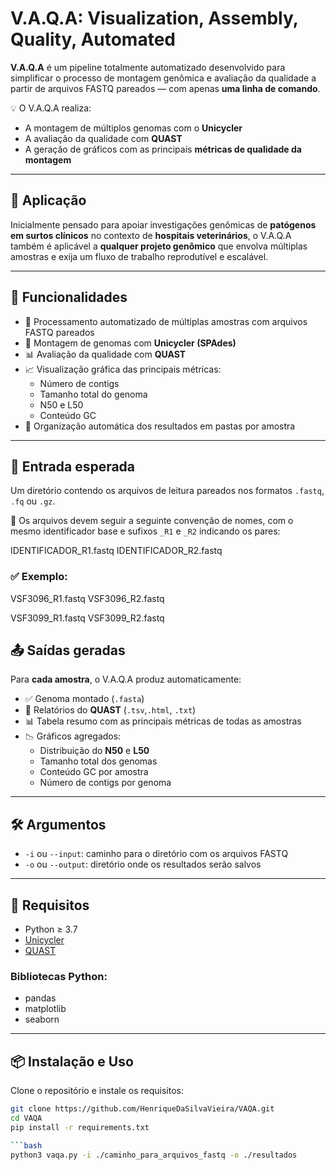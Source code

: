 # V.A.Q.A: Visualization, Assembly, Quality, Automated

**V.A.Q.A** é um pipeline totalmente automatizado desenvolvido para simplificar o processo de montagem genômica e avaliação da qualidade a partir de arquivos FASTQ pareados — com apenas **uma linha de comando**.

💡 O V.A.Q.A realiza:
- A montagem de múltiplos genomas com o **Unicycler**
- A avaliação da qualidade com **QUAST**
- A geração de gráficos com as principais **métricas de qualidade da montagem**

---

## 🧬 Aplicação

Inicialmente pensado para apoiar investigações genômicas de **patógenos em surtos clínicos** no contexto de **hospitais veterinários**, o V.A.Q.A também é aplicável a **qualquer projeto genômico** que envolva múltiplas amostras e exija um fluxo de trabalho reprodutível e escalável.

---

## 🚀 Funcionalidades

- 🔁 Processamento automatizado de múltiplas amostras com arquivos FASTQ pareados  
- 🧪 Montagem de genomas com **Unicycler (SPAdes)**  
- 📊 Avaliação da qualidade com **QUAST**  
- 📈 Visualização gráfica das principais métricas:
  - Número de contigs
  - Tamanho total do genoma
  - N50 e L50
  - Conteúdo GC  
- 📁 Organização automática dos resultados em pastas por amostra  

---

## 📂 Entrada esperada

Um diretório contendo os arquivos de leitura pareados nos formatos `.fastq`, `.fq` ou `.gz`.

📌 Os arquivos devem seguir a seguinte convenção de nomes, com o mesmo identificador base e sufixos `_R1` e `_R2` indicando os pares:

IDENTIFICADOR_R1.fastq IDENTIFICADOR_R2.fastq

### ✅ Exemplo:

VSF3096_R1.fastq VSF3096_R2.fastq

VSF3099_R1.fastq VSF3099_R2.fastq

## 📤 Saídas geradas

Para **cada amostra**, o V.A.Q.A produz automaticamente:

- ✅ Genoma montado (`.fasta`)  
- 📄 Relatórios do **QUAST** (`.tsv`,`.html`, `.txt`)  
- 📊 Tabela resumo com as principais métricas de todas as amostras  
- 📉 Gráficos agregados:
  - Distribuição do **N50** e **L50**
  - Tamanho total dos genomas
  - Conteúdo GC por amostra
  - Número de contigs por genoma
    
---

## 🛠️ Argumentos

- `-i` ou `--input`: caminho para o diretório com os arquivos FASTQ  
- `-o` ou `--output`: diretório onde os resultados serão salvos

---

## 🧪 Requisitos

- Python ≥ 3.7  
- [Unicycler](https://github.com/rrwick/Unicycler)  
- [QUAST](https://github.com/ablab/quast)  

### Bibliotecas Python:
- pandas  
- matplotlib  
- seaborn  

---

## 📦 Instalação e Uso

Clone o repositório e instale os requisitos:

```bash
git clone https://github.com/HenriqueDaSilvaVieira/VAQA.git
cd VAQA
pip install -r requirements.txt

```bash
python3 vaqa.py -i ./caminho_para_arquivos_fastq -o ./resultados


